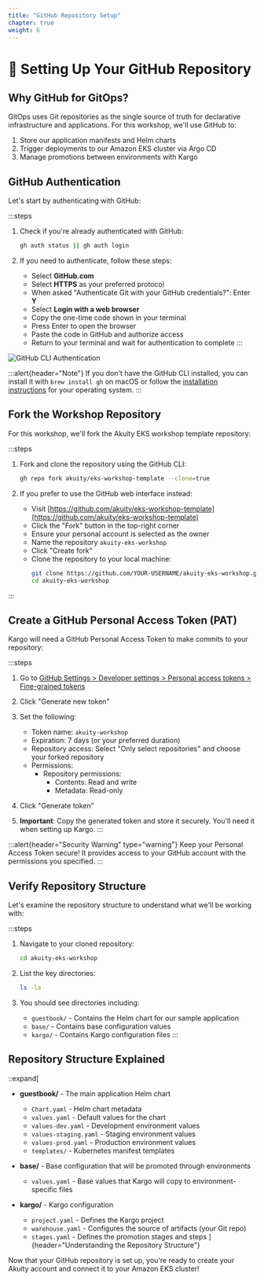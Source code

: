 ```yaml
---
title: "GitHub Repository Setup"
chapter: true
weight: 6
---
```


# 🔄 Setting Up Your GitHub Repository

## Why GitHub for GitOps?

GitOps uses Git repositories as the single source of truth for declarative infrastructure and applications. For this workshop, we'll use GitHub to:

1. Store our application manifests and Helm charts
2. Trigger deployments to our Amazon EKS cluster via Argo CD
3. Manage promotions between environments with Kargo

## GitHub Authentication

Let's start by authenticating with GitHub:

:::steps
1. Check if you're already authenticated with GitHub:

   ```bash
   gh auth status || gh auth login
   ```

2. If you need to authenticate, follow these steps:
   - Select **GitHub.com**
   - Select **HTTPS** as your preferred protocol
   - When asked "Authenticate Git with your GitHub credentials?": Enter **Y**
   - Select **Login with a web browser**
   - Copy the one-time code shown in your terminal
   - Press Enter to open the browser
   - Paste the code in GitHub and authorize access
   - Return to your terminal and wait for authentication to complete
:::

![GitHub CLI Authentication](/images/gh-auth.png)

:::alert{header="Note"}
If you don't have the GitHub CLI installed, you can install it with `brew install gh` on macOS or follow the [installation instructions](https://github.com/cli/cli#installation) for your operating system.
:::

## Fork the Workshop Repository

For this workshop, we'll fork the Akuity EKS workshop template repository:

:::steps
1. Fork and clone the repository using the GitHub CLI:

   ```bash
   gh repo fork akuity/eks-workshop-template --clone=true
   ```

2. If you prefer to use the GitHub web interface instead:
   - Visit [https://github.com/akuity/eks-workshop-template](https://github.com/akuity/eks-workshop-template)
   - Click the "Fork" button in the top-right corner
   - Ensure your personal account is selected as the owner
   - Name the repository `akuity-eks-workshop`
   - Click "Create fork"
   - Clone the repository to your local machine:
     ```bash
     git clone https://github.com/YOUR-USERNAME/akuity-eks-workshop.git
     cd akuity-eks-workshop
     ```
:::

## Create a GitHub Personal Access Token (PAT)

Kargo will need a GitHub Personal Access Token to make commits to your repository:

:::steps
1. Go to [GitHub Settings > Developer settings > Personal access tokens > Fine-grained tokens](https://github.com/settings/tokens?type=beta)

2. Click "Generate new token"

3. Set the following:
   - Token name: `akuity-workshop`
   - Expiration: 7 days (or your preferred duration)
   - Repository access: Select "Only select repositories" and choose your forked repository
   - Permissions:
     - Repository permissions:
       - Contents: Read and write
       - Metadata: Read-only

4. Click "Generate token"

5. **Important**: Copy the generated token and store it securely. You'll need it when setting up Kargo.
:::

:::alert{header="Security Warning" type="warning"}
Keep your Personal Access Token secure! It provides access to your GitHub account with the permissions you specified.
:::

## Verify Repository Structure

Let's examine the repository structure to understand what we'll be working with:

:::steps
1. Navigate to your cloned repository:

   ```bash
   cd akuity-eks-workshop
   ```

2. List the key directories:

   ```bash
   ls -la
   ```

3. You should see directories including:
   - `guestbook/` - Contains the Helm chart for our sample application
   - `base/` - Contains base configuration values
   - `kargo/` - Contains Kargo configuration files
:::

## Repository Structure Explained

::expand[
- **guestbook/** - The main application Helm chart
  - `Chart.yaml` - Helm chart metadata
  - `values.yaml` - Default values for the chart
  - `values-dev.yaml` - Development environment values
  - `values-staging.yaml` - Staging environment values
  - `values-prod.yaml` - Production environment values
  - `templates/` - Kubernetes manifest templates

- **base/** - Base configuration that will be promoted through environments
  - `values.yaml` - Base values that Kargo will copy to environment-specific files

- **kargo/** - Kargo configuration
  - `project.yaml` - Defines the Kargo project
  - `warehouse.yaml` - Configures the source of artifacts (your Git repo)
  - `stages.yaml` - Defines the promotion stages and steps
]{header="Understanding the Repository Structure"}

Now that your GitHub repository is set up, you're ready to create your Akuity account and connect it to your Amazon EKS cluster!

